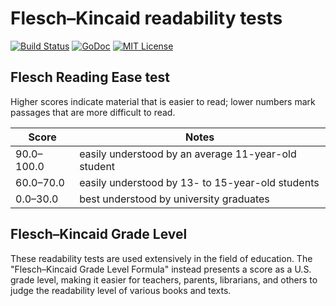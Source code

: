 # Flesch–Kincaid readability tests

[![Build Status](https://travis-ci.org/ernestas-poskus/kincaid.svg)](https://travis-ci.org/ernestas-poskus/kincaid)
[![GoDoc](http://godoc.org/github.com/ernestas-poskus/kincaid?status.svg)](http://godoc.org/github.com/ernestas-poskus/kincaid)
[![MIT License](http://img.shields.io/badge/license-MIT-blue.svg)](http://opensource.org/licenses/MIT)


Flesch Reading Ease test
--------------------

Higher scores indicate material that is easier to read; lower numbers mark passages that are more difficult to read. 

| Score | Notes |
| ----- | ----- |
| 90.0–100.0 | easily understood by an average 11-year-old student |
| 60.0–70.0 | easily understood by 13- to 15-year-old students |
| 0.0–30.0 | best understood by university graduates |

Flesch–Kincaid Grade Level
-------------------

These readability tests are used extensively in the field of education. 
The "Flesch–Kincaid Grade Level Formula" instead presents a score as a U.S. grade level, 
making it easier for teachers, parents, librarians, and others to judge the readability level of various books and texts.
